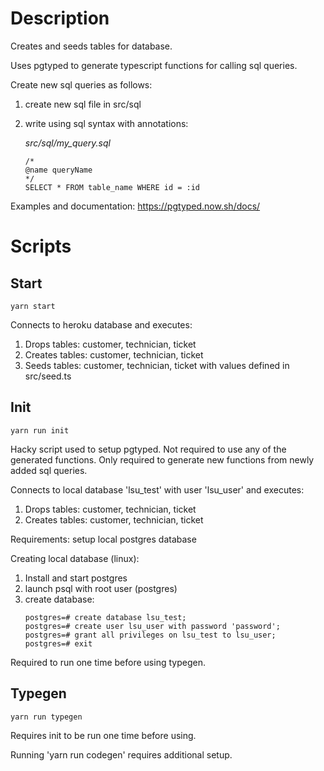 # Description

Creates and seeds tables for database.

Uses pgtyped to generate typescript functions for calling sql queries.

Create new sql queries as follows:

1. create new sql file in src/sql
2. write using sql syntax with annotations:

   <em>src/sql/my_query.sql</em>

   ```
   /*
   @name queryName
   */
   SELECT * FROM table_name WHERE id = :id
   ```

Examples and documentation: https://pgtyped.now.sh/docs/

# Scripts

## Start

```
yarn start
```

Connects to heroku database and executes:

1. Drops tables: customer, technician, ticket
2. Creates tables: customer, technician, ticket
3. Seeds tables: customer, technician, ticket with values defined in src/seed.ts

## Init

```
yarn run init
```

Hacky script used to setup pgtyped. Not required to use any of the generated functions. Only required to generate new functions from newly added sql queries.

Connects to local database 'lsu_test' with user 'lsu_user' and executes:

1. Drops tables: customer, technician, ticket
2. Creates tables: customer, technician, ticket

Requirements: setup local postgres database

Creating local database (linux):

1. Install and start postgres
2. launch psql with root user (postgres)
3. create database:
   ```
   postgres=# create database lsu_test;
   postgres=# create user lsu_user with password 'password';
   postgres=# grant all privileges on lsu_test to lsu_user;
   postgres=# exit
   ```

Required to run one time before using typegen.

## Typegen

```
yarn run typegen
```

Requires init to be run one time before using.

Running 'yarn run codegen' requires additional setup.
